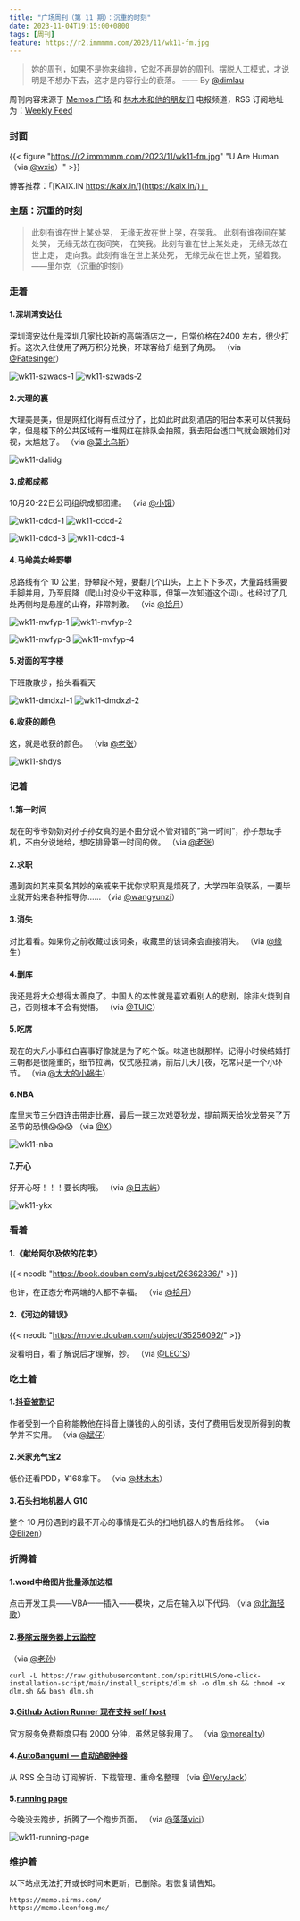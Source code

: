 ```yaml
---
title: "广场周刊（第 11 期）：沉重的时刻"
date: 2023-11-04T19:15:00+0800
tags: [周刊]
feature: https://r2.immmmm.com/2023/11/wk11-fm.jpg
---
```


> 妳的周刊，如果不是妳来编排，它就不再是妳的周刊。摆脱人工模式，才说明是不想办下去，这才是内容行业的衰落。 —— By [@dimlau](https://kaix.in/2023/1103-ai/)

周刊内容来源于 [Memos 广场](https://t.me/memos_bbs) 和 [林木木和他的朋友们](https://t.me/lmm214) 电报频道，RSS 订阅地址为：[Weekly Feed](https://immmmm.com/posts/weekly/index.xml)

<!--more-->

### 封面

{{< figure "https://r2.immmmm.com/2023/11/wk11-fm.jpg" "U Are Human （via [@wxie](https://memo.xiewei.link/m/10)）" >}}

博客推荐：「[KAIX.IN https://kaix.in/](https://kaix.in/)」 

### 主题：沉重的时刻

> 此刻有谁在世上某处哭，
> 无缘无故在世上哭，在哭我。
> 此刻有谁夜间在某处笑，
> 无缘无故在夜间笑，
> 在笑我。此刻有谁在世上某处走，
> 无缘无故在世上走，
> 走向我。此刻有谁在世上某处死，
> 无缘无故在世上死，望着我。
> ——里尔克 《沉重的时刻》

### 走着

#### 1.深圳湾安达仕

深圳湾安达仕是深圳几家比较新的高端酒店之一，日常价格在2400 左右，很少打折。这次入住使用了两万积分兑换，环球客给升级到了角房。 （via [@Fatesinger](https://fatesinger.com/102548)）

![wk11-szwads-1](https://r2.immmmm.com/2023/11/wk11-szwads-1.webp)
![wk11-szwads-2](https://r2.immmmm.com/2023/11/wk11-szwads-2.webp)

#### 2.大理的裏

大理美是美，但是网红化得有点过分了，比如此时此刻酒店的阳台本来可以供我码字，但是楼下的公共区域有一堆网红在排队会拍照，我去阳台透口气就会跟她们对视，太尴尬了。 （via [@莫比乌斯](https://onojyun.com/2023/10/25/%E5%A4%A7%E7%90%86%E7%9A%84%E8%A3%8F/)）

![wk11-dalidg](https://r2.immmmm.com/2023/11/wk11-dalidg.jpg)

#### 3.成都成都

10月20-22日公司组织成都团建。 （via [@小饿](https://dongjunke.cn/posts/2023/10/28/28450.html)）

![wk11-cdcd-1](https://r2.immmmm.com/2023/11/wk11-cdcd-1.jpg)
![wk11-cdcd-2](https://r2.immmmm.com/2023/11/wk11-cdcd-2.jpg)

![wk11-cdcd-3](https://r2.immmmm.com/2023/11/wk11-cdcd-3.jpg)
![wk11-cdcd-4](https://r2.immmmm.com/2023/11/wk11-cdcd-4.jpg)

#### 4.马岭美女峰野攀

总路线有个 10 公里，野攀段不短，要翻几个山头，上上下下多次，大量路线需要手脚并用，乃至屁降（爬山时没少干这种事，但第一次知道这个词）。也经过了几处两侧均是悬崖的山脊，非常刺激。 （via [@拾月](https://www.skyue.com/23103021.html)）

![wk11-mvfyp-1](https://r2.immmmm.com/2023/11/wk11-mvfyp-1.jpg)
![wk11-mvfyp-2](https://r2.immmmm.com/2023/11/wk11-mvfyp-2.png.jpg)

![wk11-mvfyp-3](https://r2.immmmm.com/2023/11/wk11-mvfyp-3.png.jpg)
![wk11-mvfyp-4](https://r2.immmmm.com/2023/11/wk11-mvfyp-4.jpg)

#### 5.对面的写字楼

下班散散步，抬头看看天

![wk11-dmdxzl-1](https://r2.immmmm.com/2023/11/wk11-dmdxzl-1.jpg)
![wk11-dmdxzl-2](https://r2.immmmm.com/2023/11/wk11-dmdxzl-2.jpg)

#### 6.收获的颜色

这，就是收获的颜色。 （via [@老张](https://memos.laozhang.org/m/175)）

![wk11-shdys](https://r2.immmmm.com/2023/11/wk11-shdys.jpg)



### 记着

#### 1.第一时间

现在的爷爷奶奶对孙子孙女真的是不由分说不管对错的“第一时间”，孙子想玩手机，不由分说地给，想吃排骨第一时间的做。 （via [@老张](https://memos.laozhang.org/m/174)）

#### 2.求职

遇到突如其来莫名其妙的亲戚来干扰你求职真是烦死了，大学四年没联系，一要毕业就开始来各种指导你…… （via [@wangyunzi](https://s.dusays.com/m/1921)）

#### 3.消失

对比着看。如果你之前收藏过该词条，收藏里的该词条会直接消失。 （via [@缘生](https://note.ysicing.net/m/420)）

#### 4.删库

我还是将大众想得太善良了。中国人的本性就是喜欢看别人的悲剧，除非火烧到自己，否则根本不会有觉悟。 （via [@TUIC](https://www.eaimty.com/2023/opensource-project-based-on-hormone/)）

#### 5.吃席

现在的大凡小事红白喜事好像就是为了吃个饭。味道也就那样。记得小时候结婚打三朝都是很隆重的，细节拉满，仪式感拉满，前后几天几夜，吃席只是一个小环节。 （via [@大大的小蜗牛](https://memos-cp2p4kogtna2u28wuvfmmi4sugw5azue.eallion.com/)）

#### 6.NBA

库里末节三分四连击带走比赛，最后一球三次戏耍狄龙，提前两天给狄龙带来了万圣节的恐惧😱😱😱 （via [@X](https://data.tepecano.top/m/291)）

![wk11-nba](https://r2.immmmm.com/2023/11/wk11-nba.jpg)

#### 7.开心

好开心呀！！！要长肉哦。 （via [@日志屿](https://ins.logyu.cc/m/1249)）

![wk11-ykx](https://r2.immmmm.com/2023/11/wk11-ykx.jpg)


### 看着

#### 1.《献给阿尔及侬的花束》

{{< neodb "https://book.douban.com/subject/26362836/" >}}

也许，在正态分布两端的人都不幸福。 （via [@拾月](https://memos.skyue.com/m/1202)）


#### 2.《河边的错误》

{{< neodb "https://movie.douban.com/subject/35256092/" >}}

没看明白，看了解说后才理解，妙。 （via [@LEO'S](https://me.isolitude.cn/m/170)）


### 吃土着

#### 1.[抖音被割记](https://www.wangdu.site/daily/1842.html)

作者受到一个自称能教他在抖音上赚钱的人的引诱，支付了费用后发现所得到的教学并不实用。 （via [@斌仔](https://bw.wangdu.site:4730/m/1088)）

#### 2.米家充气宝2

低价还看PDD，¥168拿下。 （via [@林木木](https://me.edui.fun/m/1831)）

#### 3.石头扫地机器人 G10

整个 10 月份遇到的最不开心的事情是石头的扫地机器人的售后维修。 （via [@Elizen](https://elizen.me/posts/2023/11/robot-after-sales/)）


### 折腾着

#### 1.word中给图片批量添加边框

点击开发工具——VBA——插入——模块，之后在输入以下代码. （via [@北海轻歌](https://flomo.010316.xyz/m/95)）

#### 2.[移除云服务器上云监控](https://github.com/spiritLHLS/one-click-installation-script)

（via [@老孙](https://t.memos.ee/m/328)）

```
curl -L https://raw.githubusercontent.com/spiritLHLS/one-click-installation-script/main/install_scripts/dlm.sh -o dlm.sh && chmod +x dlm.sh && bash dlm.sh
```

#### 3.[Github Action Runner 现在支持 self host](https://docs.github.com/zh/actions/hosting-your-own-runners/managing-self-hosted-runners/adding-self-hosted-runners)

官方服务免费额度只有 2000 分钟，虽然足够我用了。 （via [@moreality](https://memos.roccoshi.top/m/240)）

#### 4.[AutoBangumi — 自动追剧神器](https://www.autobangumi.org/)

从 RSS 全自动 订阅解析、下载管理、重命名整理  （via [@VeryJack](https://say.veryjack.com/m/204)）

#### 5.[running page](https://run.hux.ink/)

今晚没去跑步，折腾了一个跑步页面。 （via [@落落vici](https://i.hux.ink:5233/m/81)）

![wk11-running-page](https://r2.immmmm.com/2023/11/wk11-running-page.jpg)

### 维护着

以下站点无法打开或长时间未更新，已删除。若恢复请告知。

```
https://memo.eirms.com/
https://memo.leonfong.me/
```